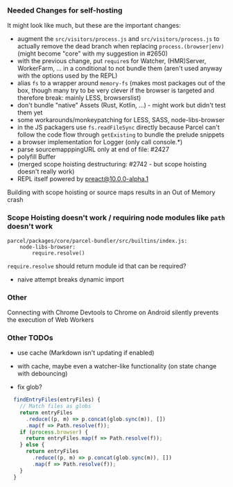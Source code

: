 ### Needed Changes for self-hosting

It might look like much, but these are the important changes:

- augment the `src/visitors/process.js` and `src/visitors/process.js` to actually remove the dead branch when replacing `process.(browser|env)` (might become "core" with my suggestion in #2650)
- with the previous change, put `require`s for Watcher, (HMR)Server, WorkerFarm, ... in a conditional to not bundle them (aren't used anyway with the options used by the REPL)
- alias `fs` to a wrapper around `memory-fs` (makes most packages out of the box, though many try to be very clever if the browser is targeted and therefore break: mainly LESS, browserslist)
- don't bundle "native" Assets (Rust, Kotlin, ...) - might work but didn't test them yet
- some workarounds/monkeypatching for LESS, SASS, node-libs-browser
- in the JS packagers use `fs.readFileSync` directly because Parcel can't follow the code flow through `getExisting` to bundle the prelude snippets
- a browser implementation for Logger (only call console.\*)
- parse sourcemapppingURL only at end of file: #2427
- polyfill Buffer
- (merged scope hoisting destructuring: #2742 - but scope hoisting doesn't really work)
- REPL itself powered by preact@10.0.0-alpha.1

Building with scope hoisting or source maps results in an Out of Memory crash

### Scope Hoisting doesn't work / requiring node modules like `path` doesn't work

```
parcel/packages/core/parcel-bundler/src/builtins/index.js:
    node-libs-browser:
        require.resolve()
```

`require.resolve` should return module id that can be required?

- naive attempt breaks dynamic import

### Other

Connecting with Chrome Devtools to Chrome on Android silently prevents the execution of Web Workers

### Other TODOs

- use cache (Markdown isn't updating if enabled)
- with cache, maybe even a watcher-like functionality (on state change with debouncing)

- fix glob?

```js
  findEntryFiles(entryFiles) {
    // Match files as globs
    return entryFiles
      .reduce((p, m) => p.concat(glob.sync(m)), [])
      .map(f => Path.resolve(f));
    if (process.browser) {
      return entryFiles.map(f => Path.resolve(f));
    } else {
      return entryFiles
        .reduce((p, m) => p.concat(glob.sync(m)), [])
        .map(f => Path.resolve(f));
    }
  }
```
